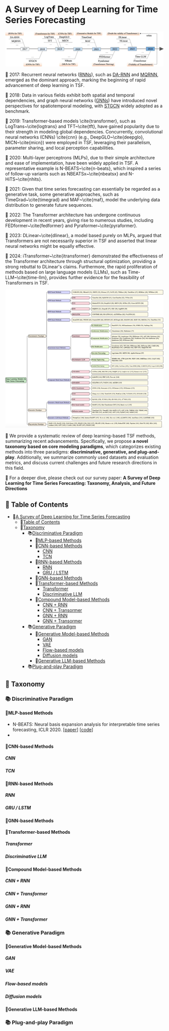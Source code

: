 # A Survey of Deep Learning for Time Series Forecasting

<div style="text-align: center;">
  <img src="./timeline.jpg" alt="image info">
</div>

🚩 2017: Recurrent neural networks ([RNNs](https://www.sciencedirect.com/science/article/abs/pii/036402139090002E)), such as [DA-RNN](https://www.ijcai.org/proceedings/2017/0366.pdf) and [MQRNN](https://arxiv.org/pdf/1711.11053), emerged as the dominant approach, marking the beginning of rapid advancement of deep learning in TSF.

🚩 2018: Data in various fields exhibit both spatial and temporal dependencies, and graph neural networks ([GNNs](https://ieeexplore.ieee.org/document/4700287)) have introduced novel perspectives for spatiotemporal modeling, with [STGCN](https://www.ijcai.org/proceedings/2018/0505.pdf) widely adopted as a benchmark. 

🚩 2019: Transformer-based models \cite{transformer}, such as LogTrans~\cite{logtrans} and TFT~\cite{tft}, have gained popularity due to their strength in modeling global dependencies. Concurrently, convolutional neural networks (CNNs) \cite{cnn} (e.g., DeepGLO~\cite{deepglo}, MICN~\cite{micn}) were employed in TSF, leveraging their parallelism, parameter sharing, and local perception capabilities. 

🚩 2020: Multi-layer perceptrons (MLPs), due to their simple architecture and ease of implementation, have been widely applied in TSF. A representative example is N-BEATS~\cite{n-beats}, which inspired a series of follow-up variants such as NBEATSx~\cite{nbeatsx} and N-HiTS~\cite{nhits}.

🚩 2021: Given that time series forecasting can essentially be regarded as a generative task, some generative approaches, such as TimeGrad~\cite{timegrad} and MAF~\cite{maf}, model the underlying data distribution to generate future sequences. 

🚩 2022: The Transformer architecture has undergone continuous development in recent years, giving rise to numerous studies, including FEDformer~\cite{fedformer} and Pyraformer~\cite{pyraformer}. 

🚩 2023: DLinear~\cite{dlinear}, a model based purely on MLPs, argued that Transformers are not necessarily superior in TSF and asserted that linear neural networks might be equally effective. 

🚩 2024: iTransformer~\cite{itransformer} demonstrated the effectiveness of the Transformer architecture through structural optimization, providing a strong rebuttal to DLinear's claims. Furthermore, the rapid proliferation of methods based on large language models (LLMs), such as Time-LLM~\cite{time-llm}, provides further evidence for the feasibility of Transformers in TSF.

<div style="text-align: center;">
  <img src="./taxonomy.jpg" alt="taxonomy">
</div>

📍 We provide a systematic review of deep learning-based TSF methods, summarizing recent advancements.  Specifically, we propose **a novel taxonomy based on core modeling paradigms**, which categorizes existing methods into three paradigms: **discriminative, generative, and plug-and-play**. Additionally, we summarize commonly used datasets and evaluation metrics, and discuss current challenges and future research directions in this field.

🚀 For a deeper dive, please check out our survey paper: **A Survey of Deep Learning for Time Series Forecasting: Taxonomy, Analysis, and Future Directions** 

## 📑 Table of Contents
- 🌟[A Survey of Deep Learning for Time Series Forecasting](#a-survey-of-deep-learning-for-time-series-forecasting)
  - 📑[Table of Contents](#-table-of-contents)
  - 📖[Taxonomy](#-taxonomy)
    - 📚[Discriminative Paradigm](#-discriminative-paradigm)
      - 🌟[MLP-based Methods](#mlp-based-methods)
      - 🌟[CNN-based Methods](#cnn-based-methods)
        - [CNN](#cnn)
        - [TCN](#tcn)
      - 🌟[RNN-based Methods](#rnn-based-methods)
        - [RNN](#rnn)
        - [GRU / LSTM](#gru--lstm)
      - 🌟[GNN-based Methods](#gnn-based-methods)
      - 🌟[Transformer-based Methods](#transformer-based-methods)
        - [Transformer](#transformer)
        - [Discriminative LLM](#discriminative-llm)
      - 🌟[Compound Model-based Methods](#compound-model-based-methods)
        - [CNN + RNN](#cnn--rnn)
        - [CNN + Transormer](#cnn--transformer)
        - [GNN + RNN](#gnn--rnn)
        - [GNN + Transormer](#gnn--transformer)
    - 📚[Generative Paradigm](#-generative-paradigm)
      - 🌟[Generative Model-based Methods](#generative-model-based-methods)
        - [GAN](#gan)
        - [VAE](#vae)
        - [Flow-based models](#flow-based-models)
        - [Diffusion models](#diffusion-models)
      - 🌟[Generative LLM-based Methods](#generative-llm-based-methods)
    - 📚[Plug-and-play Paradigm](#-plug-and-play-paradigm)

##  📖 Taxonomy
### 📚 Discriminative Paradigm

#### 🌟MLP-based Methods
- N-BEATS: Neural basis expansion analysis for interpretable time series forecasting, ICLR 2020. [[paper](https://arxiv.org/abs/1905.10437)] [[code](https://github.com/philipperemy/n-beats)]
- 

#### 🌟CNN-based Methods
##### CNN

##### TCN


#### 🌟RNN-based Methods
##### RNN

##### GRU / LSTM


#### 🌟GNN-based Methods


#### 🌟Transformer-based Methods
##### Transformer

##### Discriminative LLM


#### 🌟Compound Model-based Methods
##### CNN + RNN

##### CNN + Transformer

##### GNN + RNN

##### GNN + Transformer


### 📚 Generative Paradigm
#### 🌟Generative Model-based Methods
##### GAN

##### VAE

##### Flow-based models

##### Diffusion models

#### 🌟Generative LLM-based Methods

### 📚 Plug-and-play Paradigm


